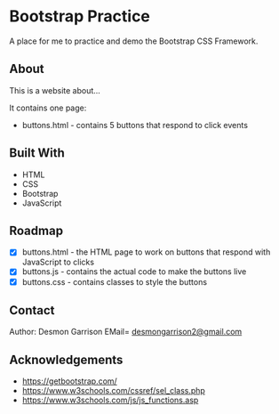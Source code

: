 # Bootstrap Practice

A place for me to practice and demo the Bootstrap CSS Framework.

## About

This is a website about...

It contains one page:

- buttons.html - contains 5 buttons that respond to click events

## Built With

- HTML
- CSS
- Bootstrap
- JavaScript

## Roadmap

- [x] buttons.html - the HTML page to work on buttons that respond with JavaScript to clicks
- [x] buttons.js - contains the actual code to make the buttons live
- [x] buttons.css - contains classes to style the buttons

## Contact

Author: Desmon Garrison EMail= desmongarrison2@gmail.com

## Acknowledgements

- https://getbootstrap.com/
- https://www.w3schools.com/cssref/sel_class.php
- https://www.w3schools.com/js/js_functions.asp

